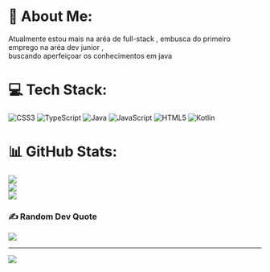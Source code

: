 # 💫 About Me:
Atualmente estou  mais na aréa de full-stack , embusca do primeiro emprego na aréa dev junior ,<br>buscando aperfeiçoar os conhecimentos em java


# 💻 Tech Stack:
![CSS3](https://img.shields.io/badge/css3-%231572B6.svg?style=for-the-badge&logo=css3&logoColor=white) ![TypeScript](https://img.shields.io/badge/typescript-%23007ACC.svg?style=for-the-badge&logo=typescript&logoColor=white) ![Java](https://img.shields.io/badge/java-%23ED8B00.svg?style=for-the-badge&logo=openjdk&logoColor=white) ![JavaScript](https://img.shields.io/badge/javascript-%23323330.svg?style=for-the-badge&logo=javascript&logoColor=%23F7DF1E) ![HTML5](https://img.shields.io/badge/html5-%23E34F26.svg?style=for-the-badge&logo=html5&logoColor=white) ![Kotlin](https://img.shields.io/badge/kotlin-%237F52FF.svg?style=for-the-badge&logo=kotlin&logoColor=white)
# 📊 GitHub Stats:
![](https://github-readme-stats.vercel.app/api?username=Matheus-hfv&theme=monokai&hide_border=false&include_all_commits=false&count_private=false)<br/>
![](https://github-readme-streak-stats.herokuapp.com/?user=Matheus-hfv&theme=monokai&hide_border=false)<br/>
![](https://github-readme-stats.vercel.app/api/top-langs/?username=Matheus-hfv&theme=monokai&hide_border=false&include_all_commits=false&count_private=false&layout=compact)

### ✍️ Random Dev Quote
![](https://quotes-github-readme.vercel.app/api?type=vetical&theme=radical)

---
[![](https://visitcount.itsvg.in/api?id=Matheus-hfv&icon=0&color=4)](https://visitcount.itsvg.in)

<!-- Proudly created with GPRM ( https://gprm.itsvg.in ) -->
